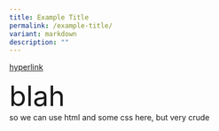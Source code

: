 ```yaml
---
title: Example Title
permalink: /example-title/
variant: markdown
description: ""
---
```

<p><a href="https://www.google.com" rel="noopener nofollow" target="_blank">hyperlink</a>
</p>

<div style="font-size: 50px">blah</div>


<div>so we can use html and some css here, but very crude</div>